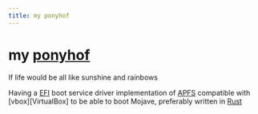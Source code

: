 ```yaml
---
title: my ponyhof
---
```


# my [ponyhof][wiktionary]
If life would be all like sunshine and rainbows

Having a [EFI][uefi] boot service driver implementation of [APFS][apfs] compatible with [vbox][VirtualBox] to be able to boot Mojave, preferably written in [Rust][rust]


[wiktionary]: //de.wiktionary.org/wiki/das_Leben_ist_kein_Ponyhof#%C3%9Cbersetzungen 
[rust]: //www.rust-lang.org/
[apfs]: //developer.apple.com/support/apple-file-system/Apple-File-System-Reference.pdf
[vbox]: //www.virtualbox.org/
[uefi]: //wiki.osdev.org/UEFI
